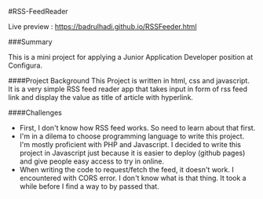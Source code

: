 #RSS-FeedReader

Live preview : https://badrulhadi.github.io/RSSFeeder.html

###Summary

This is a mini project for applying a Junior Application Developer position at Configura.

####Project Background
This Project is written in html, css and javascript. It is a very simple RSS feed reader app that takes input in form of rss feed link and display the value as title of article with hyperlink.

####Challenges
- First, I don't know how RSS feed works. So need to learn about that first. 
- I'm in a dilema to choose programming language to write this project. I'm mostly proficient with PHP and Javascript. I decided to write this project in Javascript just because it is easier to deploy (github pages) and give people easy access to try in online.
- When writing the code to request/fetch the feed, it doesn't work. I encountered with CORS error. I don't know what is that thing. It took a while before I find a way to by passed that. 
